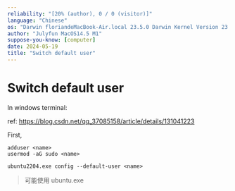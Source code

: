 ```yaml
---
reliability: "[20% (author), 0 / 0 (visitor)]"
language: "Chinese"
os: "Darwin floriandeMacBook-Air.local 23.5.0 Darwin Kernel Version 23.5.0: Wed May  1 20:16:51 PDT 2024; root:xnu-10063.121.3~5/RELEASE_ARM64_T8103 arm64"
author: "Julyfun MacOS14.5 M1"
suppose-you-know: [computer]
date: 2024-05-19
title: "Switch default user"
---
```


# Switch default user

In windows terminal:

ref: https://blog.csdn.net/qq_37085158/article/details/131041223

First, 

```
adduser <name>
usermod -aG sudo <name>
```

```
ubuntu2204.exe config --default-user <name>
```

> 可能使用 ubuntu.exe

